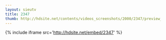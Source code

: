 ```yaml
---
layout: sieutv
title: 2347
thumb: http://hdsite.net/contents/videos_screenshots/2000/2347/preview_360p.mp4.jpg
---
```

{% include iframe src='http://hdsite.net/embed/2347' %}
 
